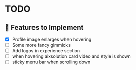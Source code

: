 
# TODO

## 🚀 Features to Implement
- [x] Profile image enlarges when hovering 
- [ ] Some more fancy gimmicks
- [ ] Add logos in experience section
- [ ] when hovering aixsolution card video and style is shown
- [ ] sticky menu bar when scrolling down
